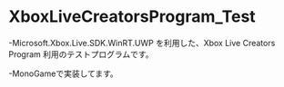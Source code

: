 # XboxLiveCreatorsProgram_Test

-Microsoft.Xbox.Live.SDK.WinRT.UWP を利用した、Xbox Live Creators Program 利用のテストプログラムです。

-MonoGameで実装してます。
